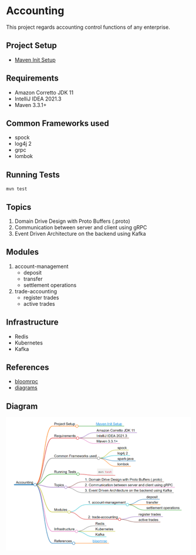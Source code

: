 # Accounting
  This project regards accounting control functions of any enterprise.

## Project Setup
* [Maven Init Setup](https://maven.apache.org/guides/getting-started/maven-in-five-minutes.html)
## Requirements

* Amazon Corretto JDK 11
* IntelliJ IDEA 2021.3
* Maven 3.3.1+

## Common Frameworks used
* spock
* log4j 2
* grpc
* lombok

## Running Tests
```shell
mvn test
```

## Topics

 1. Domain Drive Design with Proto Buffers (.proto)
 2. Communication between server and client using gRPC
 3. Event Driven Architecture on the backend using Kafka

## Modules
 1. account-management
    * deposit
    * transfer
    * settlement operations
 2. trade-accounting
    * register trades
    * active trades
    
## Infrastructure
* Redis
* Kubernetes
* Kafka

## References
* [bloomrpc](https://github.com/bloomrpc/bloomrpc)
* [diagrams](https://mermaid-js.github.io/mermaid/#/) 

## Diagram
  ![Readme Diagram](resources/readme-diagram.PNG)
  